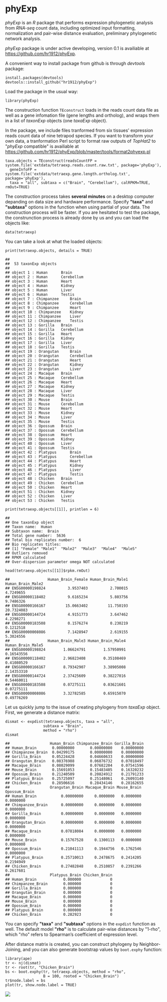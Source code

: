 phyExp
======

*phyExp* is an *R* package that performs expression phylogenetic
analysis from *RNA-seq* count data, including optimized input
formatting, normalization and pair-wise distance evaluation, preliminary
phylogenetic network analysis.

*phyExp* package is under active developing, version 0.1 is availiable
at <https://github.com/hr1912/phyExp>.

A convenient way to install package from github is through *devtools*
package:

    install.packages(devtools)
    devtools::install_github("hr1912/phyExp")

Load the package in the usual way:

    library(phyExp)

The construction function `TEconstruct` loads in the reads count data
file as well as a gene infomation file (gene lengths and ortholog), and
wraps them in a list of *taxonExp* objects (one *taxaExp* object).

In the package, we include files tranformed from six tissues' expression
reads count data of nine tetrapod species. If you want to transform your
own data, a tranformation Perl script to format raw outputs of *TopHat2*
to "*phyExp* compatible" is availiable at
<https://github.com/hr1912/phyExp/blob/master/tools/format2phyexp.pl>

    taxa.objects = TEconstruct(readsCountFP = system.file('extdata/tetraexp.reads.count.raw.txt', package='phyExp'),
      geneInfoFP = system.file('extdata/tetraexp.gene.length.ortholog.txt', package='phyExp'), 
      taxa = "all", subtaxa = c("Brain", "Cerebellum"), calRPKM=TRUE, rmOut=TRUE)

The construction process takes **several minutes** on a desktop computer
depanding on data size and hardware performance. Specify **"taxa"** and
**"subtaxa"** options in the function when using partial of your data.
The construction process will be faster. If you are hesitated to test
the package, the construnction process is already done by us and you can
load the objects like:

    data(tetraexp)

You can take a look at what the loaded objects:

    print(tetraexp.objects, details = TRUE)

    ## 
    ##  53 taxonExp objects 
    ## 
    ## object 1 : Human      Brain 
    ## object 2 : Human      Cerebellum 
    ## object 3 : Human      Heart 
    ## object 4 : Human      Kidney 
    ## object 5 : Human      Liver 
    ## object 6 : Human      Testis 
    ## object 7 : Chimpanzee     Brain 
    ## object 8 : Chimpanzee     Cerebellum 
    ## object 9 : Chimpanzee     Heart 
    ## object 10 : Chimpanzee    Kidney 
    ## object 11 : Chimpanzee    Liver 
    ## object 12 : Chimpanzee    Testis 
    ## object 13 : Gorilla   Brain 
    ## object 14 : Gorilla   Cerebellum 
    ## object 15 : Gorilla   Heart 
    ## object 16 : Gorilla   Kidney 
    ## object 17 : Gorilla   Liver 
    ## object 18 : Gorilla   Testis 
    ## object 19 : Orangutan     Brain 
    ## object 20 : Orangutan     Cerebellum 
    ## object 21 : Orangutan     Heart 
    ## object 22 : Orangutan     Kidney 
    ## object 23 : Orangutan     Liver 
    ## object 24 : Macaque   Brain 
    ## object 25 : Macaque   Cerebellum 
    ## object 26 : Macaque   Heart 
    ## object 27 : Macaque   Kidney 
    ## object 28 : Macaque   Liver 
    ## object 29 : Macaque   Testis 
    ## object 30 : Mouse     Brain 
    ## object 31 : Mouse     Cerebellum 
    ## object 32 : Mouse     Heart 
    ## object 33 : Mouse     Kidney 
    ## object 34 : Mouse     Liver 
    ## object 35 : Mouse     Testis 
    ## object 36 : Opossum   Brain 
    ## object 37 : Opossum   Cerebellum 
    ## object 38 : Opossum   Heart 
    ## object 39 : Opossum   Kidney 
    ## object 40 : Opossum   Liver 
    ## object 41 : Opossum   Testis 
    ## object 42 : Platypus      Brain 
    ## object 43 : Platypus      Cerebellum 
    ## object 44 : Platypus      Heart 
    ## object 45 : Platypus      Kidney 
    ## object 46 : Platypus      Liver 
    ## object 47 : Platypus      Testis 
    ## object 48 : Chicken   Brain 
    ## object 49 : Chicken   Cerebellum 
    ## object 50 : Chicken   Heart 
    ## object 51 : Chicken   Kidney 
    ## object 52 : Chicken   Liver 
    ## object 53 : Chicken   Testis

    print(tetraexp.objects[[1]], printlen = 6)

    ## 
    ## One taxonExp object
    ## Taxon name:  Human 
    ## Subtaxon name:  Brain 
    ## Total gene number:  5636 
    ## Total bio replicates number:  6 
    ## Bio replicates titles:
    ## [1] "Female" "Male1"  "Male2"  "Male3"  "Male4"  "Male5" 
    ## Outliers removed
    ## RPKM calculated
    ## Over-dispersion parameter omega NOT calculated

    head(tetraexp.objects[[1]]$rpkm.rmOut)

    ##                 Human_Brain_Female Human_Brain_Male1 Human_Brain_Male2
    ## ENSG00000198824          3.9537403          2.700015         4.7249655
    ## ENSG00000118402          9.6165234          5.803756         9.7486326
    ## ENSG00000166167         15.0663402         11.750193        20.7324083
    ## ENSG00000144724          4.9151773          3.647462         4.2298271
    ## ENSG00000183508          0.1576274          0.230219         0.1212518
    ## ENSG00000008086          7.1428947          2.619155         5.3024556
    ##                 Human_Brain_Male3 Human_Brain_Male4 Human_Brain_Male5
    ## ENSG00000198824        1.06624791        1.57950991        0.16543556
    ## ENSG00000118402        2.96823408        0.35108469        0.41080529
    ## ENSG00000166167        8.79342907        3.38905008        2.14353310
    ## ENSG00000144724        2.37425609        0.38227016        0.54460011
    ## ENSG00000183508        0.07275111        0.03621601        0.07275111
    ## ENSG00000008086        3.32782585        0.65915070        0.49776269

Let us quickly jump to the issue of creating phylogeny from *taxaExp*
object. First, we generate a distance matrix:

    dismat <- expdist(tetraexp.objects, taxa = "all",
                     subtaxa = "Brain",
                     method = "rho")
    dismat

    ##                  Human_Brain Chimpanzee_Brain Gorilla_Brain
    ## Human_Brain       0.00000000       0.00000000    0.00000000
    ## Chimpanzee_Brain  0.04299175       0.00000000    0.00000000
    ## Gorilla_Brain     0.05224428       0.04660633    0.00000000
    ## Orangutan_Brain   0.08376988       0.06876732    0.07018497
    ## Macaque_Brain     0.08029099       0.07682204    0.07541596
    ## Mouse_Brain       0.15691053       0.15483405    0.16320232
    ## Opossum_Brain     0.21240509       0.20824912    0.21791233
    ## Platypus_Brain    0.25725097       0.25148061    0.26093140
    ## Chicken_Brain     0.28506616       0.28434146    0.28162655
    ##                  Orangutan_Brain Macaque_Brain Mouse_Brain Opossum_Brain
    ## Human_Brain           0.00000000     0.0000000   0.0000000     0.0000000
    ## Chimpanzee_Brain      0.00000000     0.0000000   0.0000000     0.0000000
    ## Gorilla_Brain         0.00000000     0.0000000   0.0000000     0.0000000
    ## Orangutan_Brain       0.00000000     0.0000000   0.0000000     0.0000000
    ## Macaque_Brain         0.07818084     0.0000000   0.0000000     0.0000000
    ## Mouse_Brain           0.15767528     0.1300113   0.0000000     0.0000000
    ## Opossum_Brain         0.21041113     0.1944756   0.1762546     0.0000000
    ## Platypus_Brain        0.25710013     0.2478675   0.2414205     0.2194949
    ## Chicken_Brain         0.27482848     0.2510857   0.2391266     0.2617681
    ##                  Platypus_Brain Chicken_Brain
    ## Human_Brain            0.000000             0
    ## Chimpanzee_Brain       0.000000             0
    ## Gorilla_Brain          0.000000             0
    ## Orangutan_Brain        0.000000             0
    ## Macaque_Brain          0.000000             0
    ## Mouse_Brain            0.000000             0
    ## Opossum_Brain          0.000000             0
    ## Platypus_Brain         0.000000             0
    ## Chicken_Brain          0.282923             0

You can specify **"taxa"** and **"subtaxa"** options in the `expdist`
function as well. The default model **"rho"** is to calculate pair-wise
distances by "1-rho", which "rho" refers to Spearman’s coefficient of
expression level.

After distance matrix is created, you can construct phylogeny by
Neighbor-Joining, and you can also generate bootstrap values by
`boot.exphy` function:

    library(ape)
    tr <- nj(dismat)
    tr <- root(tr, "Chicken_Brain")
    bs <- boot.exphy(tr, tetraexp.objects, method = "rho",
                     B = 100, rooted = "Chicken_Brain")
    tr$node.label = bs
    plot(tr, show.node.label = TRUE)

![](README_files/figure-markdown_strict/unnamed-chunk-8-1.png)

